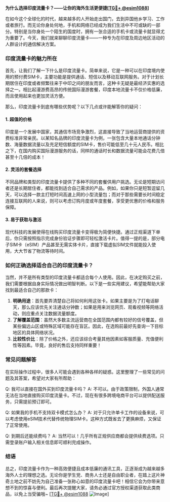 **为什么选择印度流量卡？——让你的海外生活更便捷[[TG💪+ @esim1088](https://t.me/s/esim1088)]**

在如今这个全球化的时代，越来越多的人开始走出国门，去到异国他乡学习、工作或者旅行。而无论你身处何地，手机和网络已经成为我们生活中不可或缺的一部分。特别是当你身处一个陌生的国度时，拥有一张合适的手机卡或流量卡就显得尤为重要了。今天，我们就来聊聊印度流量卡——一种专为在印度及周边地区活动的人群设计的通信解决方案。

### 印度流量卡的魅力所在

首先，让我们了解一下什么是印度流量卡。简单来说，它是一种可以在印度境内使用的预付费SIM卡，主要功能是提供通话、短信以及移动互联网服务。对于计划长期居住在印度或者频繁往来于中印之间的朋友而言，这种卡无疑是最经济实惠的选择之一。相比起漫游费高昂的传统国际漫游套餐，印度本地流量卡不仅价格低廉，而且使用起来也更加灵活方便。

那么，印度流量卡到底有哪些优势呢？以下几点或许能解答你的疑问：

#### 1. 超值的价格
印度是一个发展中国家，其通信市场竞争激烈，这直接导致了当地运营商提供的资费标准非常亲民。以某知名品牌的印度流量卡为例，一张包含大量本地通话分钟数、海量数据流量以及充足短信额度的SIM卡，售价可能低至几十元人民币。相比之下，在国内购买国际漫游服务的话，同样的通话时长和数据流量可能会花费几倍甚至十几倍的成本！

#### 2. 灵活的套餐选择
不同品牌和类型的印度流量卡提供了多种不同的套餐供用户挑选。无论是短期访问者还是长期居住者，都能找到适合自己需求的产品。例如，如果你只是短暂逗留几天，可以选择一款主打短时间高速上网的小型流量包；而对于那些需要长时间稳定连接互联网的人来说，则可以考虑订购月度或年度套餐，享受更优惠的价格和服务保障。

#### 3. 易于获取与激活
现代科技的发展使得在线购买印度流量卡变得极为简便快捷。通过正规渠道下单后，你只需按照指示完成身份验证步骤即可轻松激活卡片。值得一提的是，部分电子SIM卡（eSIM）产品甚至无需实体卡片，直接下载虚拟SIM文件就能投入使用，大大节省了物流等待时间。

### 如何正确选择适合自己的印度流量卡？

当然，并不是所有类型的印度流量卡都适合每个人使用。因此，在决定购买之前，我们需要根据自身实际情况做出明智判断。以下是一些实用建议，希望能帮助大家找到最适合自己的那款卡：

1. **明确用途**：首先要弄清楚自己将如何利用这张卡。如果主要是为了打电话聊天，那么应该优先关注通话分钟数；如果是用来浏览网页、观看视频等网络活动，则应重点关注数据流量额度。
2. **了解覆盖范围**：虽然大多数主流运营商在全国范围内都有较好的信号覆盖，但某些偏远山区或特殊区域可能存在盲区。因此，在选购前最好先查询一下目标地区的具体网络状况。
3. **比较性价比**：除了价格之外，还应该综合考量其他因素如客服质量、充值便利性等因素。毕竟，良好的售后支持同样重要！

### 常见问题解答

在实际操作过程中，很多人可能会遇到各种各样的疑惑。这里整理了一些常见的问题及其答案，希望对大家有所帮助：

Q: 我可以直接在国外买到印度流量卡吗？
A: 不可以。由于政策限制，外国人通常无法在当地直接购买印度流量卡。不过，现在有很多跨境电商平台可以提供配送服务，只需提前预订即可。

Q: 如果我的手机不支持双卡模式怎么办？
A: 对于只允许单卡工作的设备来说，可以考虑使用eSIM技术代替传统物理SIM卡。这种方式既省去了更换麻烦，又保证了正常使用。

Q: 到期后还能续费吗？
A: 当然可以！几乎所有正规供应商都会提供续费选项。只需登录账户输入相关信息即可顺利完成操作。

### 结语

总之，印度流量卡作为一种高效便捷且成本低廉的通讯工具，正逐渐成为越来越多海外人士的理想之选。无论你是学生党、商务人士还是自由职业者，在踏上这片神奇土地之前不妨先为自己准备一张称心如意的印度流量卡吧！相信它会为你带来意想不到的惊喜与便利。最后再次提醒大家，请务必通过官方授权渠道获取此类商品，以免上当受骗哦~ [[TG💪+ @esim1088](https://t.me/s/esim1088) ![Image](https://i.postimg.cc/4NQfJmqS/Snipaste-2025-05-13-00-14-12.png)]
